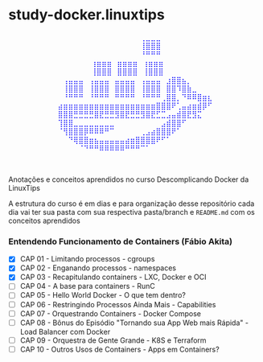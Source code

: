 # study-docker.linuxtips



<p align="center" style="color:blue;">
    ⠀⠀⠀⠀⠀⠀⠀⠀⠀⠀⠀⠀⠀⠀⠀⠀⢀⣀⣀⣀⠀⠀⠀⠀⠀⠀⠀⠀⠀⠀  <br>
    ⠀⠀⠀⠀⠀⠀⠀⠀⠀⠀⠀⠀⠀⠀⠀⠀⢸⣿⣿⣿⠀⠀⠀⠀⠀⠀⠀⠀⠀⠀  <br>
    ⠀⠀⠀⠀⠀⠀⠀⠀⠀⠀⠀⠀⠀⠀⠀⠀⠘⠛⠛⠛⠀⠀⠀⠀⠀⠀⠀⠀⠀⠀  <br>
    ⠀⠀⠀⠀⠀⠀⠀⢰⣶⣶⣶⠀⣶⣶⣶⣶⠀⢰⣶⣶⣶⠀⠀⠀⠀⠀⠀⠀⠀⠀⠀ <br>
    ⠀⠀⠀⠀⠀⠀⠀⢸⣿⣿⣿⠀⣿⣿⣿⣿⠀⢸⣿⣿⣿⠀⠀⠀⠀⠀⠀⠀⠀⠀⠀ <br>
    ⠀⢠⣤⣤⣤⠀⢠⣤⣤⣤⠀⣤⣤⣤⣤⠀⢠⣤⣤⣤⠀⣰⣿⣿⣦⡀⠀⠀⠀⠀  <br>
    ⠀⢸⣿⣿⣿⠀⢸⣿⣿⣿⠀⣿⣿⣿⣿⠀⢸⣿⣿⣿⠀⣿⣿⠹⣿⣷⣀⠀⠀⠀  <br>
    ⠀⠘⠛⠛⠛⠀⠘⠛⠛⠛⠀⠛⠛⠛⠛⠀⠘⠛⠛⠛⢀⣿⣿⡀⠙⠿⠿⣿⣶⣆  <br>
    ⣴⣶⣶⣶⣶⣶⣶⣶⣶⣶⣶⣶⣶⣶⣶⣶⣶⣶⣶⣿⣿⣿⠟⢁⣤⣴⣶⣾⡿⠋  <br>
    ⣿⣿⣿⣛⣛⣛⣛⣿⣟⣛⣛⣻⣿⣟⣛⣛⣻⣿⣟⣋⣉⣠⣤⣾⣿⣟⣻⣍⠀⠀  <br>
    ⢹⣿⣿⣀⣀⣀⣀⣀⣀⣀⣀⠀⠀⠀⠀⠀⠀⠀⠀⠀⣠⣾⣿⣿⠋⠀⠀⠀⠀⠀  <br>
    ⠈⢻⣿⣿⣿⡿⠿⠿⠿⠛⠉⠀⠀⠀⠀⠀⢀⣠⣴⣿⣿⣿⠟⠁⠀⠀⠀⠀⠀⠀  <br>
    ⠀⠀⠙⢿⣿⣿⣶⣦⣤⣤⣤⣤⣤⣴⣶⣿⣿⣿⣿⠟⠋⠁⠀⠀⠀⠀⠀⠀⠀⠀  <br>
    ⠀⠀⠀⠀⠈⠙⠛⠛⠿⠿⠿⠿⠿⠛⠛⠛⠉⠁⠀⠀⠀⠀⠀⠀⠀⠀⠀⠀⠀⠀  <br>
</p>


<br>


Anotações e conceitos aprendidos no curso Descomplicando Docker da LinuxTips 

A estrutura do curso é em dias e para organização desse repositório cada dia vai ter sua pasta com sua respectiva pasta/branch e `README.md` com os conceitos aprendidos


### Entendendo Funcionamento de Containers (Fábio Akita)

- [x] CAP 01 - Limitando processos - cgroups
- [x] CAP 02 - Enganando processos - namespaces
- [x] CAP 03 - Recapitulando containers - LXC, Docker e OCI
- [ ] CAP 04 - A base para containers - RunC
- [ ] CAP 05 - Hello World Docker - O que tem dentro?
- [ ] CAP 06 - Restringindo Processos Ainda Mais - Capabilities
- [ ] CAP 07 - Orquestrando Containers - Docker Compose
- [ ] CAP 08 - Bônus do Episódio "Tornando sua App Web mais Rápida" - Load Balancer com Docker
- [ ] CAP 09 - Orquestra de Gente Grande - K8S e Terraform
- [ ] CAP 10 - Outros Usos de Containers - Apps em Containers?